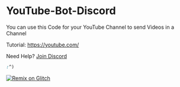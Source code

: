 # YouTube-Bot-Discord

You can use this Code for your YouTube Channel to send Videos in a Channel

Tutorial: https://youtube.com/

Need Help? [Join Discord](https://discord.com/invite/exkAV5B9ez)

```css
:^)
```

 [![Remix on Glitch](https://cdn.glitch.com/2703baf2-b643-4da7-ab91-7ee2a2d00b5b%2Fremix-button.svg)](https://glitch.com/edit/#!/import/Dev-Span/YouTube-Bot-Discord)
